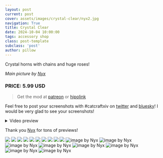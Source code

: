 ```yaml
---
layout: post
current: post
cover: assets/images/crystal-clear/nyx2.jpg
navigation: True
title: Crystal Clear
date: 2024-10-04 10:00:00
tags: accessory shop
class: post-template
subclass: 'post'
author: pillow
---
```


Crystal horns with chains and huge roses!

*Main picture by [Nyx](https://bsky.app/profile/tsukuyomi.bsky.social/post/3l6xowjah2f2h)*

### PRICE: 5.99 USD

> Get the mod at [patreon](https://www.patreon.com/catcraftFFXIV/shop/crystal-clear-horns-516913?source=storefront) or [hipolink](https://hipolink.me/pomigrein/products/crystal-clear--horns)

Feel free to post your screenshots with #catcraftxiv on [twitter](https://x.com/hashtag/catcraftxiv?src=hashtag_click) and [bluesky](https://bsky.app/hashtag/catcraftxiv)! I would be very glad to see your screenshots!

<details>
  <summary>Video preview</summary>
  <iframe src="https://www.youtube.com/embed/BYw_YHksPd0" width="720" height="405" frameborder="0" webkitallowfullscreen mozallowfullscreen allowfullscreen></iframe>
</details>

Thank you [Nyx](https://bsky.app/profile/tsukuyomi.bsky.social) for tons of previews!

<img src="assets/images/crystal-clear/pic1.jpg"/>
<img src="assets/images/crystal-clear/pic2.jpg"/>
<img src="assets/images/crystal-clear/pic3.jpg"/>
<img src="assets/images/crystal-clear/pic4.jpg"/>
<img src="assets/images/crystal-clear/pic5.jpg"/>
<img src="assets/images/crystal-clear/pic5-1.jpg"/>
<img src="assets/images/crystal-clear/pic6.jpg"/>
<img src="assets/images/crystal-clear/pic7.jpg"/>
<img src="assets/images/crystal-clear/pic8.jpg"/>
<img src="assets/images/crystal-clear/pic9.jpg"/>
<img src="assets/images/crystal-clear/nyx1.jpg" title="image by Nyx"/>
<img src="assets/images/crystal-clear/nyx2.jpg" title="image by Nyx"/>
<img src="assets/images/crystal-clear/nyx3.jpg" title="image by Nyx"/>
<img src="assets/images/crystal-clear/nyx4.jpg" title="image by Nyx"/>
<img src="assets/images/crystal-clear/nyx5.jpg" title="image by Nyx"/>
<img src="assets/images/crystal-clear/nyx6.jpg" title="image by Nyx"/>
<img src="assets/images/crystal-clear/nyx7.jpg" title="image by Nyx"/>
<img src="assets/images/crystal-clear/nyx8.jpg" title="image by Nyx"/>
